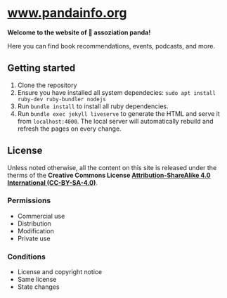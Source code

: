 # www.pandainfo.org
**Welcome to the website of 🐾 assoziation panda!**

Here you can find book recommendations, events, podcasts, and more.

## Getting started
1. Clone the repository
1. Ensure you have installed all system dependecies:
  `sudo apt install ruby-dev ruby-bundler nodejs`
1. Run `bundle install` to install all ruby dependencies.
1. Run `bundle exec jekyll liveserve` to generate the HTML and serve it from `localhost:4000`. The local server will automatically rebuild and refresh the pages on every change.

## License
Unless noted otherwise, all the content on this site is released under the therms of the **Creative Commons License [Attribution-ShareAlike 4.0 International (CC-BY-SA-4.0)](https://choosealicense.com/licenses/cc-by-sa-4.0/)**.

### Permissions
* Commercial use
* Distribution
* Modification
* Private use

### Conditions
* License and copyright notice
* Same license
* State changes
